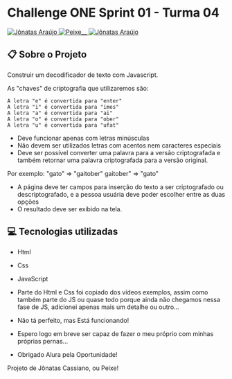 # Challenge ONE Sprint 01 - Turma 04

<a href="https://www.linkedin.com/in/jonatascgaraujo/">
  <img alt="Jônatas Araújo" src="https://img.shields.io/badge/-Jônatas Cassiano-747d8c?style=flat-square&logo=Linkedin&logoColor=black" />
</a>
<a href="https://twitter.com/Peixe__">
  <img alt="Peixe__" src="https://img.shields.io/badge/-Peixe__-747d8c?style=flat-square&logo=Twitter&logoColor=black" />
</a>
<a href="mailto:Jc_px@hotmail.com">
  <img alt="Jônatas Araújo" src="https://img.shields.io/badge/-Jc_px@hotmail.com-747d8c?style=flat-square&logo=Gmail&logoColor=black" />
</a>
<br>

## :clipboard: Sobre o Projeto

<p>Construir um decodificador de texto com Javascript. </p>

As "chaves" de criptografia que utilizaremos são:

```
A letra "e" é convertida para "enter"
A letra "i" é convertida para "imes"
A letra "a" é convertida para "ai"
A letra "o" é convertida para "ober"
A letra "u" é convertida para "ufat"
```

- Deve funcionar apenas com letras minúsculas
- Não devem ser utilizados letras com acentos nem caracteres especiais
- Deve ser possível converter uma palavra para a versão criptografada e também retornar uma palavra criptografada para a versão original.

Por exemplo:
"gato" => "gaitober"
gaitober" => "gato"

- A página deve ter campos para inserção do texto a ser criptografado ou descriptografado, e a pessoa usuária deve poder escolher entre as duas opções
- O resultado deve ser exibido na tela.

## :computer: Tecnologias utilizadas

- Html
- Css 
- JavaScript

- Parte do Html e Css foi copiado dos vídeos exemplos, assim como também parte do JS ou quase todo porque ainda não chegamos nessa fase de JS, adicionei apenas mais um detalhe ou outro...

- Não tá perfeito, mas Está funcionando!

- Espero logo em breve ser capaz de fazer o meu próprio com minhas próprias pernas...

- Obrigado Alura pela Oportunidade!

Projeto de Jônatas Cassiano, ou Peixe!